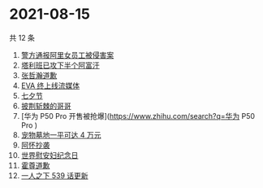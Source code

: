 # 2021-08-15

共 12 条

<!-- BEGIN -->
<!-- 最后更新时间 Sun Aug 15 2021 02:07:07 GMT+0800 (China Standard Time) -->

1. [警方通报阿里女员工被侵害案](https://www.zhihu.com/search?q=阿里女员工)
1. [塔利班已攻下半个阿富汗](https://www.zhihu.com/search?q=塔利班)
1. [张哲瀚道歉](https://www.zhihu.com/search?q=张哲瀚)
1. [EVA 终上线流媒体](https://www.zhihu.com/search?q=eva)
1. [七夕节](https://www.zhihu.com/search?q=七夕)
1. [披荆斩棘的哥哥](https://www.zhihu.com/search?q=披荆斩棘的哥哥)
1. [华为 P50 Pro 开售被抢爆](https://www.zhihu.com/search?q=华为 P50 Pro )
1. [宠物墓地一平可达 4 万元](https://www.zhihu.com/search?q=宠物墓地)
1. [阿怀抄袭](https://www.zhihu.com/search?q=阿怀)
1. [世界慰安妇纪念日](https://www.zhihu.com/search?q=慰安妇纪念日)
1. [霍尊道歉](https://www.zhihu.com/search?q=霍尊)
1. [一人之下 539 话更新](https://www.zhihu.com/search?q=一人之下)

<!-- END -->

